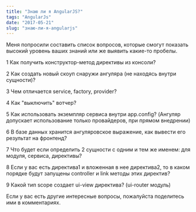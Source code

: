 ```yaml
---
title: "Знаю ли я AngularJS?"
tags: "AngularJs"
date: "2017-05-21"
slug: "знаю-ли-я-angularjs"
---
```


Меня попросили составить список вопросов, которые смогут показать высокий уровень ваших знаний или же выявить какие-то пробелы.

1 Как получить конструктор-метод директивы из консоли?

2 Как создать новый скоуп снаружи ангуляра (не находясь внутри сущности)?

3 Чем отличается service, factory, provider?

4 Как "выключить" вотчер?

5 Как использовать экземпляр сервиса внутри app.config? (Ангуляр допускает использование только провайдеров, при прямом внедрении)

6 В базе данных хранится ангуляровское выражение, как вывести его результат на фронтенд?

7 Что будет если определить 2 сущности с одним и тем же именем: для модуля, сервиса, директивы?

8 Если у вас есть директива1 и вложенная в нее директива2, то в каком порядке будут запущены controller и link методы этих директив?

9 Какой тип scope создает ui-view директива? (ui-router модуль)

Если у вас есть другие интересные вопросы, пожалуйста поделитесь ими в комментариях.
